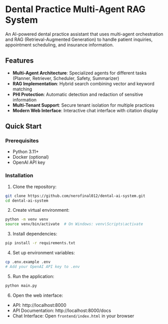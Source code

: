 # Dental Practice Multi-Agent RAG System

An AI-powered dental practice assistant that uses multi-agent orchestration and RAG (Retrieval-Augmented Generation) to handle patient inquiries, appointment scheduling, and insurance information.

## Features

- **Multi-Agent Architecture**: Specialized agents for different tasks (Planner, Retriever, Scheduler, Safety, Summarizer)
- **RAG Implementation**: Hybrid search combining vector and keyword matching
- **PHI Protection**: Automatic detection and redaction of sensitive information
- **Multi-Tenant Support**: Secure tenant isolation for multiple practices
- **Modern Web Interface**: Interactive chat interface with citation display

## Quick Start

### Prerequisites
- Python 3.11+
- Docker (optional)
- OpenAI API key

### Installation

1. Clone the repository:
```bash
git clone https://github.com/nerofinal012/dental-ai-system.git
cd dental-ai-system
```
2. Create virtual environment:
```bash
python -m venv venv
source venv/bin/activate  # On Windows: venv\Scripts\activate
```

3. Install dependencies:
```bash
pip install -r requirements.txt
```

4. Set up environment variables:
```bash
cp .env.example .env
# Add your OpenAI API key to .env
```

5. Run the application:
```bash
python main.py
```
6. Open the web interface:
- API: http://localhost:8000
- API Documentation: http://localhost:8000/docs
- Chat Interface: Open `frontend/index.html` in your browser

